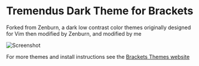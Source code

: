 Tremendus Dark Theme for Brackets
=========

Forked from Zenburn, a dark low contrast color themes originally designed for Vim then modified by Zenburn, and modified by me

![Screenshot](https://github.com/tremendus/tremendus-dark-theme/blob/master/screen.png)

For more themes and install instructions see the [Brackets Themes website](http://brackets-themes.github.io/)
